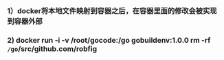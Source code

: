 ### 1）docker将本地文件映射到容器之后，在容器里面的修改会被实现到容器外部

### 2) docker run -i -v /root/gocode:/go gobuildenv:1.0.0  rm -rf  `/go`/src/github.com/robfig
